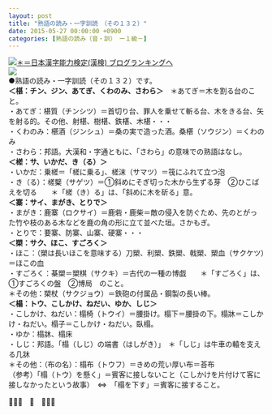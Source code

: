 ```yaml
---
layout: post
title: "熟語の読み・一字訓読　（その１３２）"
date: 2015-05-27 00:00:00 +0900
categories: [熟語の読み（音・訓）　ー１級－]
---
```


[![](/syuusyuu9701/assets/images/熟語の読み・一字訓読-（その１３２）-br_c_3028_1.gif)＊＝](http://blog.with2.net/link.php?1659096:3028 "日本漢字能力検定(漢検) ブログランキングへ")[日本漢字能力検定(漢検) ブログランキングへ](http://blog.with2.net/link.php?1659096:3028)  
![](/syuusyuu9701/assets/images/熟語の読み・一字訓読-（その１３２）-2b71368d0239256af89ad4f0bf09f444.jpg)  
●熟語の読み・一字訓読（その１３２）です。  
**＜椹：チン、ジン、あてぎ、くわのみ、さわら＞**　＊あてぎ＝木を割る台のこと。  
・あてぎ：椹質（チンシツ）＝首切り台、罪人を乗せて斬る台、木をきる台、矢を射る的。その他、射椹、樹椹、鉄椹、木椹・・・  
・くわのみ：椹酒（ジンシュ）＝桑の実で造った酒。桑椹（ソウジン）＝くわのみ  
・さわら：邦語。大漢和・字通ともに、「さわら」の意味での熟語はなし。  
**＜槎：サ、いかだ、き（る）＞**  
・いかだ：乗槎＝「槎に乗る」、槎沫（サマツ）＝筏にふれて立つ泡  
・き（る）：槎櫱（サゲツ）＝①斜めにそぎ切った木から生ずる芽　②ひこばえを切る　　＊「槎（き）る」は、「斜めに木を斫る」意。  
**＜寨：サイ、まがき、とりで＞**  
・まがき：鹿寨（ロクサイ）＝鹿砦・鹿柴＝敵の侵入を防ぐため、先のとがっ た竹や枝のある木などを鹿の角の形に立て並べた垣。さかもぎ。  
・とりで：要寨、防寨、山寨、硬寨・・・  
**＜槊：サク、ほこ、すごろく＞**  
・ほこ：（槊は長いほこを意味する）刀槊、利槊、鉄槊、戟槊、槊血（サクケツ）＝ほこの血  
・すごろく：棊槊＝槊棋（サクキ）＝古代の一種の博戯　　＊「すごろく」は、①すごろくの盤　②博局　のこと。  
＊その他：槊杖（サクジョウ）＝鉄砲の付属品・鋼製の長い棒。  
**＜榻：トウ、こしかけ、ねだい、ゆか、しじ＞**  
・こしかけ、ねだい：榻椅（トウイ）＝腰掛け。榻下＝腰掛の下。榻牀＝こしかけ・ねだい。榻子＝こしかけ・ねだい。臥榻。  
・ゆか：榻牀、榻床  
・しじ：邦語。「榻（しじ）の端書（はしがき）」　＊「しじ」は牛車の轅を支える几牀  
＊その他：（布の名）：榻布（トウフ）＝きめの荒い厚い布＝荅布  
（参考）「榻（トウ）を懸く」＝賓客に接しないこと（こしかけを片付けて客に接しなかったという故事）　⇔　「榻を下す」＝賓客に接すること。  
  
👋👋👋　🐑　👋👋👋  
  
  